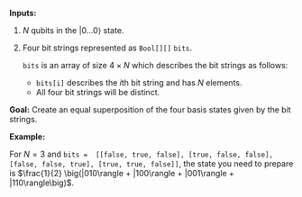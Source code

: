 **Inputs:**

1. $N$ qubits in the $|0 \dots 0\rangle$ state.
2. Four bit strings represented as `Bool[][]` `bits`.

    `bits` is an array of size $4 \times N$ which describes the bit strings as follows:
    - `bits[i]` describes the *i*th bit string and has $N$ elements.
    - All four bit strings will be distinct.

**Goal:** Create an equal superposition of the four basis states given by the bit strings.

**Example:**

For $N = 3$ and `bits =  [[false, true, false], [true, false, false], [false, false, true], [true, true, false]]`, the state you need to prepare is $\frac{1}{2} \big(|010\rangle + |100\rangle + |001\rangle + |110\rangle\big)$.
